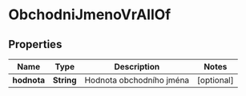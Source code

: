 

# ObchodniJmenoVrAllOf


## Properties

| Name | Type | Description | Notes |
|------------ | ------------- | ------------- | -------------|
|**hodnota** | **String** | Hodnota obchodního jména |  [optional] |



